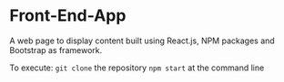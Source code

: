 # Front-End-App

A web page to display content built using React.js, NPM packages and Bootstrap as framework.

To execute:
`git clone` the repository
`npm start` at the command line
